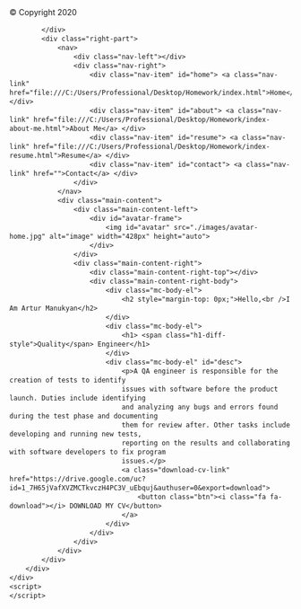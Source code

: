 <!DOCTYPE html>
<html>
<head>
    <title>A. Manukyan | Home</title>
    <link rel="stylesheet" href="./css/styles.css">
    <link rel="stylesheet" href="https://cdnjs.cloudflare.com/ajax/libs/font-awesome/4.7.0/css/font-awesome.min.css">
</head>
<body>
    <div class="main-container">
        <header></header>
        <div class="left-sidebar">
            <div class="left-part">
                <div class="left-body"></div>
                <footer>&copy; Copyright 2020</footer>

            </div>
            <div class="right-part">
                <nav>
                    <div class="nav-left"></div>
                    <div class="nav-right">
                        <div class="nav-item" id="home"> <a class="nav-link" href="file:///C:/Users/Professional/Desktop/Homework/index.html">Home</a> </div>
                        <div class="nav-item" id="about"> <a class="nav-link" href="file:///C:/Users/Professional/Desktop/Homework/index-about-me.html">About Me</a> </div>
                        <div class="nav-item" id="resume"> <a class="nav-link" href="file:///C:/Users/Professional/Desktop/Homework/index-resume.html">Resume</a> </div>
                        <div class="nav-item" id="contact"> <a class="nav-link" href="">Contact</a> </div>
                    </div>
                </nav>
                <div class="main-content">
                    <div class="main-content-left">
                        <div id="avatar-frame">
                            <img id="avatar" src="./images/avatar-home.jpg" alt="image" width="428px" height="auto">
                        </div>
                    </div>
                    <div class="main-content-right">
                        <div class="main-content-right-top"></div>
                        <div class="main-content-right-body">
                            <div class="mc-body-el">
                                <h2 style="margin-top: 0px;">Hello,<br />I Am Artur Manukyan</h2>
                            </div>
                            <div class="mc-body-el">
                                <h1> <span class="h1-diff-style">Quality</span> Engineer</h1>
                            </div>
                            <div class="mc-body-el" id="desc">
                                <p>A QA engineer is responsible for the creation of tests to identify 
                                issues with software before the product launch. Duties include identifying 
                                and analyzing any bugs and errors found during the test phase and documenting 
                                them for review after. Other tasks include developing and running new tests, 
                                reporting on the results and collaborating with software developers to fix program 
                                issues.</p>
                                <a class="download-cv-link" href="https://drive.google.com/uc?id=1_7H65jVafXVZMCTkvczH4PC3V_uEbquj&authuser=0&export=download">
                                    <button class="btn"><i class="fa fa-download"></i> DOWNLOAD MY CV</button>
                                </a>
                            </div>
                        </div>
                    </div>
                </div>
            </div>
        </div>
    </div>
    <script>
    </script>
</body>
</html>
